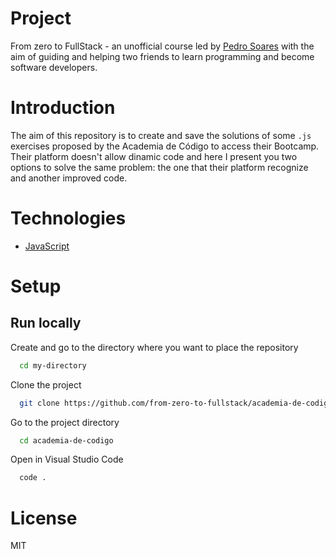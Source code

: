 # Project

From zero to FullStack - an unofficial course led by [Pedro Soares](https://github.com/pncsoares) with the aim of guiding and helping two friends to learn programming and become software developers.

# Introduction

The aim of this repository is to create and save the solutions of some `.js` exercises proposed by the Academia de Código to access their Bootcamp. Their platform doesn't allow dinamic code and here I present you two options to solve the same problem: the one that their platform recognize and another improved code.

# Technologies

- [JavaScript]({https://developer.mozilla.org/pt-BR/docs/Web/JavaScript})

# Setup

## Run locally

Create and go to the directory where you want to place the repository

```bash
  cd my-directory
```

Clone the project

```bash
  git clone https://github.com/from-zero-to-fullstack/academia-de-codigo.git
```

Go to the project directory

```bash
  cd academia-de-codigo
```

Open in Visual Studio Code

```bash
  code .
```

# License

MIT